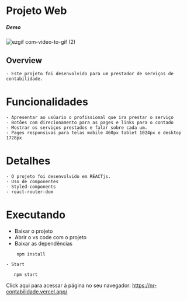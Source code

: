 

# Projeto Web
##### Demo
![ezgif com-video-to-gif (2)](https://github.com/Penedok/NR-Contabilidade/assets/101909876/af1447ce-bff1-447d-9a1c-9ca00e05305a)




## Overview
    - Este projeto foi desenvolvido para um prestador de serviços de contabilidade.

# Funcionalidades 
    - Apresentar ao usúario o profissional que ira prestar o serviço
    - Botões com direcionamento para as pages e links para o contado
    - Mostrar os serviços prestados e falar sobre cada um.
    - Pages responsivas para telas mobile 460px tablet 1024px e desktop 1728px

# Detalhes 
    - O projeto foi desenvolvido em REACTjs.
    - Uso de componentes
    - Styled-components
    - react-router-dom
    
# Executando 
 - Baixar o projeto
 - Abrir o vs code com o projeto
 - Baixar as dependências

```
    npm install
```
    - Start
 ```
    npm start
```
 Click aqui para acessar á página no seu navegador:  https://nr-contabilidade.vercel.app/
